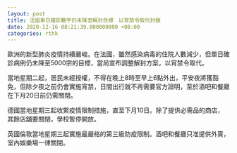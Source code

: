 ```yaml
---
layout: post
title: 法國單日確診數字仍未降至解封目標　以宵禁令取代封鎖
date: 2020-12-16 08:21:39.000000000 +08:00
categories: rthk
---
```


歐洲的新型肺炎疫情持續嚴峻。在法國，雖然感染病毒的住院人數減少，但單日確診病例仍未降至5000宗的目標，當局宣布調整解封方案，以宵禁令取代。

當地星期二起，居民未經授權，不得在晚上8時至早上6點外出，平安夜將獲豁免，但除夕夜之前仍會實施宵禁，日間出行就不再需要官方證明，至於酒吧和餐廳在下月20日前仍需關閉。

德國當地星期三起收緊疫情限制措施，直至下月10日。除了提供必需品的商店，其餘店舖要關閉，學校暫停開放。

英國倫敦當地星期三起實施最嚴格的第三級防疫限制。酒吧和餐廳只准提供外賣，室內娛樂場一律關閉。
